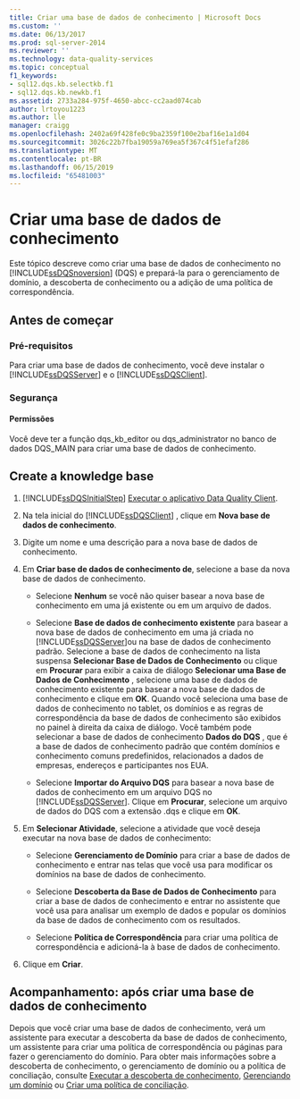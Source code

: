 ```yaml
---
title: Criar uma base de dados de conhecimento | Microsoft Docs
ms.custom: ''
ms.date: 06/13/2017
ms.prod: sql-server-2014
ms.reviewer: ''
ms.technology: data-quality-services
ms.topic: conceptual
f1_keywords:
- sql12.dqs.kb.selectkb.f1
- sql12.dqs.kb.newkb.f1
ms.assetid: 2733a284-975f-4650-abcc-cc2aad074cab
author: lrtoyou1223
ms.author: lle
manager: craigg
ms.openlocfilehash: 2402a69f428fe0c9ba2359f100e2baf16e1a1d04
ms.sourcegitcommit: 3026c22b7fba19059a769ea5f367c4f51efaf286
ms.translationtype: MT
ms.contentlocale: pt-BR
ms.lasthandoff: 06/15/2019
ms.locfileid: "65481003"
---
```

# <a name="create-a-knowledge-base"></a>Criar uma base de dados de conhecimento
  Este tópico descreve como criar uma base de dados de conhecimento no [!INCLUDE[ssDQSnoversion](../includes/ssdqsnoversion-md.md)] (DQS) e prepará-la para o gerenciamento de domínio, a descoberta de conhecimento ou a adição de uma política de correspondência.  
  
##  <a name="BeforeYouBegin"></a> Antes de começar  
  
###  <a name="Prerequisites"></a> Pré-requisitos  
 Para criar uma base de dados de conhecimento, você deve instalar o [!INCLUDE[ssDQSServer](../includes/ssdqsserver-md.md)] e o [!INCLUDE[ssDQSClient](../includes/ssdqsclient-md.md)].  
  
###  <a name="Security"></a> Segurança  
  
####  <a name="Permissions"></a> Permissões  
 Você deve ter a função dqs_kb_editor ou dqs_administrator no banco de dados DQS_MAIN para criar uma base de dados de conhecimento.  
  
##  <a name="Createaknowledgebase"></a> Create a knowledge base  
  
1.  [!INCLUDE[ssDQSInitialStep](../includes/ssdqsinitialstep-md.md)] [Executar o aplicativo Data Quality Client](../../2014/data-quality-services/run-the-data-quality-client-application.md).  
  
2.  Na tela inicial do [!INCLUDE[ssDQSClient](../includes/ssdqsclient-md.md)] , clique em **Nova base de dados de conhecimento**.  
  
3.  Digite um nome e uma descrição para a nova base de dados de conhecimento.  
  
4.  Em **Criar base de dados de conhecimento de**, selecione a base da nova base de dados de conhecimento.  
  
    -   Selecione **Nenhum** se você não quiser basear a nova base de conhecimento em uma já existente ou em um arquivo de dados.  
  
    -   Selecione **Base de dados de conhecimento existente** para basear a nova base de dados de conhecimento em uma já criada no [!INCLUDE[ssDQSServer](../includes/ssdqsserver-md.md)]ou na base de dados de conhecimento padrão. Selecione a base de dados de conhecimento na lista suspensa **Selecionar Base de Dados de Conhecimento** ou clique em **Procurar** para exibir a caixa de diálogo **Selecionar uma Base de Dados de Conhecimento** , selecione uma base de dados de conhecimento existente para basear a nova base de dados de conhecimento e clique em **OK**. Quando você seleciona uma base de dados de conhecimento no tablet, os domínios e as regras de correspondência da base de dados de conhecimento são exibidos no painel à direita da caixa de diálogo. Você também pode selecionar a base de dados de conhecimento **Dados do DQS** , que é a base de dados de conhecimento padrão que contém domínios e conhecimento comuns predefinidos, relacionados a dados de empresas, endereços e participantes nos EUA.  
  
    -   Selecione **Importar do Arquivo DQS** para basear a nova base de dados de conhecimento em um arquivo DQS no [!INCLUDE[ssDQSServer](../includes/ssdqsserver-md.md)]. Clique em **Procurar**, selecione um arquivo de dados do DQS com a extensão .dqs e clique em **OK**.  
  
5.  Em **Selecionar Atividade**, selecione a atividade que você deseja executar na nova base de dados de conhecimento:  
  
    -   Selecione **Gerenciamento de Domínio** para criar a base de dados de conhecimento e entrar nas telas que você usa para modificar os domínios na base de dados de conhecimento.  
  
    -   Selecione **Descoberta da Base de Dados de Conhecimento** para criar a base de dados de conhecimento e entrar no assistente que você usa para analisar um exemplo de dados e popular os domínios da base de dados de conhecimento com os resultados.  
  
    -   Selecione **Política de Correspondência** para criar uma política de correspondência e adicioná-la à base de dados de conhecimento.  
  
6.  Clique em **Criar**.  
  
##  <a name="FollowUp"></a> Acompanhamento: após criar uma base de dados de conhecimento  
 Depois que você criar uma base de dados de conhecimento, verá um assistente para executar a descoberta da base de dados de conhecimento, um assistente para criar uma política de correspondência ou páginas para fazer o gerenciamento do domínio. Para obter mais informações sobre a descoberta de conhecimento, o gerenciamento de domínio ou a política de conciliação, consulte [Executar a descoberta de conhecimento](../../2014/data-quality-services/perform-knowledge-discovery.md), [Gerenciando um domínio](../../2014/data-quality-services/managing-a-domain.md) ou [Criar uma política de conciliação](../../2014/data-quality-services/create-a-matching-policy.md).  
  
  
